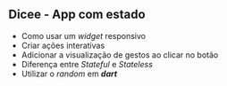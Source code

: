 ## Dicee - App com estado

* Como usar um *widget* responsivo
* Criar ações interativas
* Adicionar a visualização de gestos ao clicar no botão
* Diferença entre *Stateful* e *Stateless*
* Utilizar o *random* em ***dart***